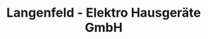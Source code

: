 ---
title: "Langenfeld - Elektro Hausgeräte GmbH"
url: /marl/langenfeld-elektro-hausgeraete-gmbh/
shop: Elektronik
---